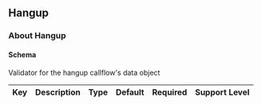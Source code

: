 ## Hangup

### About Hangup

#### Schema

Validator for the hangup callflow's data object



Key | Description | Type | Default | Required | Support Level
--- | ----------- | ---- | ------- | -------- | -------------



